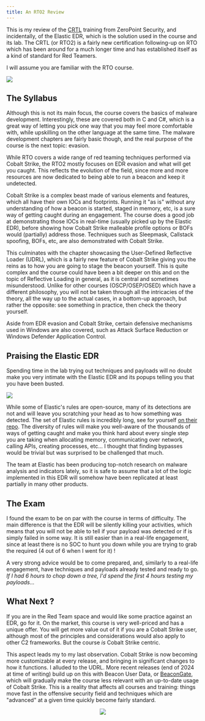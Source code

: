 ```yaml
---
title: An RTO2 Review
---
```


This is my review of the [CRTL](https://training.zeropointsecurity.co.uk/courses/red-team-ops-ii) training from ZeroPoint Security, and incidentally, of the Elastic EDR, which is the solution used in the course and its lab. The CRTL (or RTO2) is a fairly new certification following-up on RTO which has been around for a much longer time and has established itself as a kind of standard for Red Teamers. 

I will assume you are familiar with the RTO course.

![](https://rwxstoned.github.io/assets/img/2/rto2.png)

## The Syllabus

Although this is not its main focus, the course covers the basics of malware development. Interestingly, these are covered both in C and C#, which is a great way of letting you pick one way that you may feel more comfortable with, while upskilling on the other language at the same time. The malware development chapters are fairly basic though, and the real purpose of the course is the next topic: evasion.

While RTO covers a wide range of red teaming techniques performed via Cobalt Strike, the RTO2 mostly focuses on EDR evasion and what will get you caught. This reflects the evolution of the field, since more and more resources are now dedicated to being able to run a beacon and keep it undetected.

Cobalt Strike is a complex beast made of various elements and features, which all have their own IOCs and footprints. Running it "as is" without any understanding of how a beacon is started, staged in memory, etc, is a sure way of getting caught during an engagement. The course does a good job at demonstrating those IOCs in real-time (usually picked up by the Elastic EDR), before showing how Cobalt Strike malleable profile options or BOFs would (partially) address those. Techniques such as Sleepmask, Callstack spoofing, BOFs, etc, are also demonstrated with Cobalt Strike.

This culminates with the chapter showcasing the User-Defined Reflective Loader (UDRL), which is a fairly new feature of Cobalt Strike giving you the reins as to how you are going to stage the beacon yourself. This is quite complex and the course could have been a bit deeper on this and on the topic of Reflective Loading in general, as it is central and sometimes misunderstood. Unlike for other courses (OSCP/OSEP/OSED) which have a different philosophy, you will not be taken through all the intricacies of the theory, all the way up to the actual cases, in a bottom-up approach, but rather the opposite: see something in practice, then check the theory yourself.

Aside from EDR evasion and Cobalt Strike, certain defensive mechanisms used in Windows are also covered, such as Attack Surface Reduction or Windows Defender Application Control.

## Praising the Elastic EDR

Spending time in the lab trying out techniques and payloads will no doubt make you very intimate with the Elastic EDR and its popups telling you that you have been busted.

![](https://rwxstoned.github.io/assets/img/2/elastic.png)

While some of Elastic's rules are open-source, many of its detections are not and will leave you scratching your head as to how something was detected. The set of Elastic rules is incredibly long, see for yourself [on their repo](https://github.com/elastic/detection-rules/tree/main/rules/windows). The diversity of rules will make you well-aware of the thousands of ways of getting caught and make you think hard about every single step you are taking when allocating memory, communicating over network, calling APIs, creating processes, etc... I thought that finding bypasses would be trivial but was surprised to be challenged that much.

The team at Elastic has been producing top-notch research on malware analysis and indicators lately, so it is safe to assume that a lot of the logic implemented in this EDR will somehow have been replicated at least partially in many other products.

## The Exam

I found the exam to be on par with the course in terms of difficulty. The main difference is that the EDR will be silently killing your activities, which means that you will not be able to tell if your payload was detected or if is simply failed in some way. It is still easier than in a real-life engagement, since at least there is no SOC to hunt you down while you are trying to grab the required (4 out of 6 when I went for it) !

A very strong advice would be to come prepared, and, similarly to a real-life engagement, have techniques and payloads already tested and ready to go. _If I had 6 hours to chop down a tree, I'd spend the first 4 hours testing my payloads..._

## What Next ?

If you are in the Red Team space and would like some practice against an EDR, go for it. On the market, this course is very well-priced and has a unique offer. You will get more value out of it if you are a Cobalt Strike user, although most of the principles and considerations would also apply to other C2 frameworks. But the course *is* Cobalt Strike centric.

This aspect leads my to my last observation. Cobalt Strike is now becoming more customizable at every release, and bringing in significant changes to how it functions. I alluded to the UDRL. More recent releases (end of 2024 at time of writing) build up on this with Beacon User Data, or [BeaconGate](https://www.cobaltstrike.com/blog/cobalt-strike-410-through-the-beacongate), which will gradually make the course less relevant with an up-to-date usage of Cobalt Strike. This is a reality that affects all courses and training: things move fast in the offensive security field and techniques which are "advanced" at a given time quickly become fairly standard.

<p align="center">
  <img src="https://rwxstoned.github.io/assets/img/2/stones_laptop.png" />
</p>


